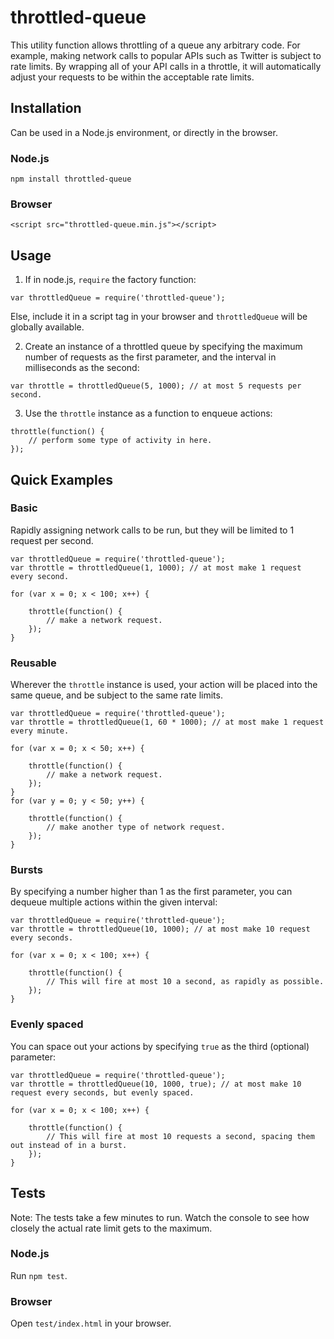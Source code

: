 # throttled-queue

This utility function allows throttling of a queue any arbitrary code. For example, making network calls to popular APIs
such as Twitter is subject to rate limits.  By wrapping all of your API calls in a throttle, it will automatically adjust
your requests to be within the acceptable rate limits.

## Installation
Can be used in a Node.js environment, or directly in the browser.
### Node.js
`npm install throttled-queue`
### Browser
`<script src="throttled-queue.min.js"></script>`

## Usage
1) If in node.js, `require` the factory function:
```
var throttledQueue = require('throttled-queue');
```
Else, include it in a script tag in your browser and `throttledQueue` will be globally available.

2) Create an instance of a throttled queue by specifying the maximum number of requests as the first parameter,
and the interval in milliseconds as the second:
```
var throttle = throttledQueue(5, 1000); // at most 5 requests per second.
```
3) Use the `throttle` instance as a function to enqueue actions:
```
throttle(function() {
    // perform some type of activity in here.
});
```

## Quick Examples
### Basic
Rapidly assigning network calls to be run, but they will be limited to 1 request per second.
```
var throttledQueue = require('throttled-queue');
var throttle = throttledQueue(1, 1000); // at most make 1 request every second.

for (var x = 0; x < 100; x++) {

    throttle(function() {
        // make a network request.
    });
}
```
### Reusable
Wherever the `throttle` instance is used, your action will be placed into the same queue, 
and be subject to the same rate limits.
```
var throttledQueue = require('throttled-queue');
var throttle = throttledQueue(1, 60 * 1000); // at most make 1 request every minute.

for (var x = 0; x < 50; x++) {

    throttle(function() {
        // make a network request.
    });
}
for (var y = 0; y < 50; y++) {

    throttle(function() {
        // make another type of network request.
    });
}
```
### Bursts
By specifying a number higher than 1 as the first parameter, you can dequeue multiple actions within the given interval:
```
var throttledQueue = require('throttled-queue');
var throttle = throttledQueue(10, 1000); // at most make 10 request every seconds.

for (var x = 0; x < 100; x++) {

    throttle(function() {
        // This will fire at most 10 a second, as rapidly as possible.
    });
}
```
### Evenly spaced
You can space out your actions by specifying `true` as the third (optional) parameter:
```
var throttledQueue = require('throttled-queue');
var throttle = throttledQueue(10, 1000, true); // at most make 10 request every seconds, but evenly spaced.

for (var x = 0; x < 100; x++) {

    throttle(function() {
        // This will fire at most 10 requests a second, spacing them out instead of in a burst.
    });
}
```

## Tests
Note: The tests take a few minutes to run. Watch the console to see how closely the actual rate limit gets to the maximum.
### Node.js
Run `npm test`.
### Browser
Open `test/index.html` in your browser.



